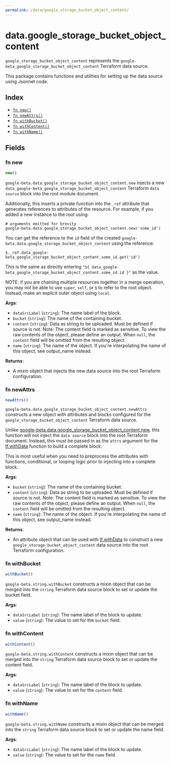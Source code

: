 ```yaml
---
permalink: /data/google_storage_bucket_object_content/
---
```


# data.google_storage_bucket_object_content

`google_storage_bucket_object_content` represents the `google-beta_google_storage_bucket_object_content` Terraform data source.



This package contains functions and utilities for setting up the data source using Jsonnet code.


## Index

* [`fn new()`](#fn-new)
* [`fn newAttrs()`](#fn-newattrs)
* [`fn withBucket()`](#fn-withbucket)
* [`fn withContent()`](#fn-withcontent)
* [`fn withName()`](#fn-withname)

## Fields

### fn new

```ts
new()
```


`google-beta.data.google_storage_bucket_object_content.new` injects a new `data_google-beta_google_storage_bucket_object_content` Terraform `data source`
block into the root module document.

Additionally, this inserts a private function into the `_ref` attribute that generates references to attributes of the
resource. For example, if you added a new instance to the root using:

    # arguments omitted for brevity
    google-beta.data.google_storage_bucket_object_content.new('some_id')

You can get the reference to the `id` field of the created `google-beta.data.google_storage_bucket_object_content` using the reference:

    $._ref.data_google-beta_google_storage_bucket_object_content.some_id.get('id')

This is the same as directly entering `"${ data_google-beta_google_storage_bucket_object_content.some_id.id }"` as the value.

NOTE: if you are chaining multiple resources together in a merge operation, you may not be able to use `super`, `self`,
or `$` to refer to the root object. Instead, make an explicit outer object using `local`.

**Args**:
  - `dataSrcLabel` (`string`): The name label of the block.
  - `bucket` (`string`): The name of the containing bucket.
  - `content` (`string`): Data as string to be uploaded. Must be defined if source is not. Note: The content field is marked as sensitive. To view the raw contents of the object, please define an output. When `null`, the `content` field will be omitted from the resulting object.
  - `name` (`string`): The name of the object. If you&#39;re interpolating the name of this object, see output_name instead.

**Returns**:
- A mixin object that injects the new data source into the root Terraform configuration.


### fn newAttrs

```ts
newAttrs()
```


`google-beta.data.google_storage_bucket_object_content.newAttrs` constructs a new object with attributes and blocks configured for the `google_storage_bucket_object_content`
Terraform data source.

Unlike [google-beta.data.google_storage_bucket_object_content.new](#fn-new), this function will not inject the `data source`
block into the root Terraform document. Instead, this must be passed in as the `attrs` argument for the
[tf.withData](https://github.com/tf-libsonnet/core/tree/main/docs#fn-withdata) function to build a complete block.

This is most useful when you need to preprocess the attributes with functions, conditional, or looping logic prior to
injecting into a complete block.

**Args**:
  - `bucket` (`string`): The name of the containing bucket.
  - `content` (`string`): Data as string to be uploaded. Must be defined if source is not. Note: The content field is marked as sensitive. To view the raw contents of the object, please define an output. When `null`, the `content` field will be omitted from the resulting object.
  - `name` (`string`): The name of the object. If you&#39;re interpolating the name of this object, see output_name instead.

**Returns**:
  - An attribute object that can be used with [tf.withData](https://github.com/tf-libsonnet/core/tree/main/docs#fn-withdata) to construct a new `google_storage_bucket_object_content` data source into the root Terraform configuration.


### fn withBucket

```ts
withBucket()
```

`google-beta.string.withBucket` constructs a mixin object that can be merged into the `string`
Terraform data source block to set or update the bucket field.



**Args**:
  - `dataSrcLabel` (`string`): The name label of the block to update.
  - `value` (`string`): The value to set for the `bucket` field.


### fn withContent

```ts
withContent()
```

`google-beta.string.withContent` constructs a mixin object that can be merged into the `string`
Terraform data source block to set or update the content field.



**Args**:
  - `dataSrcLabel` (`string`): The name label of the block to update.
  - `value` (`string`): The value to set for the `content` field.


### fn withName

```ts
withName()
```

`google-beta.string.withName` constructs a mixin object that can be merged into the `string`
Terraform data source block to set or update the name field.



**Args**:
  - `dataSrcLabel` (`string`): The name label of the block to update.
  - `value` (`string`): The value to set for the `name` field.
